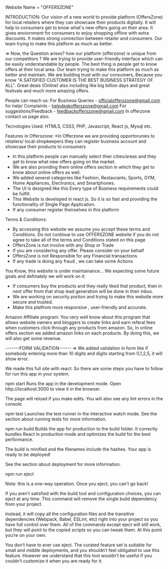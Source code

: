 Website Name = "OFFERSZONE"

INTRODUCTION:
Our vision of a new world to provide platform (OffersZone) for 
local retailers where they can showcase their products digitally.
It will help to consumers get to know what's new offers going on their
area. It gives enviornment for consumers to enjoy shopping offline
with extra discounts. It makes strong connection between retailer and
consumers. Our team trying to make this platform as much as better.

=> Now, the Question arises? how our platform (offerzone) is 
unique from our competitors ? We are trying to provide user-friendly interface which can be easily understandable by people. The best thing is people get to know offers at their local area. Our team trying to make this platform as much as better and maintain. We are building trust with our consumers, Because you know
"A SATISFIED CUSTOMER IS THE BEST BUSINESS STRATEGY OF ALL". 
Great deals (Online) also including like big billion days and great festivals and much more amazing offers.

People can reach us:
For Business Queries - officialofferszone@gmail.com
for help/ Complaints - helpdeskofferszone@gmail.com
For suggestions/Feedback - feedbackofferszone@gmail.com
In offerzone contact us page also.

Tecnologies Used:
HTML5, CSS3, PHP, Javascript, React js, Mysql etc.

 
Features in Offerszone:
*In Offerzone we are providing opportorunies to retailers/ local-shopkeepers
they can register business account and showcase their products to consumers
* In this platform people can manually select thier cities/areas
and they get to know what new offers going on the market.
* We are also providing them online offers section in which they
get to know about online offers as well.
* We added several categories like Fashion, Restaurants, Sports, GYM, Home Appliances, Electronics, and Smartphones.
* The UI is designed like this Every type of Business requirements could be fulfill.
* This Website is developed in react js. So it is so fast and providing the functionality
of Single Page Application.
* If any consumer register theirselves in this platform  

Terms & Conditions:
* By accessing this website we assume you accept these terms and Conditions. Do not continue to use OFFERSZONE website if 
you do not agree to take all of the terms and Conditions stated on this page
* OffersZone is not involve with any Shop or Trade
* If you are considering any offer. Please consider on your behalf
* OffersZone is not Responsible for any Financial transactions
* If any trade is doing any fraud , we can take some Actions

You Know, this website is under maintainance... 
We expecting some future goals and definately we will work on it:
* If consumers buy the products and they really liked that product, 
then in next offer from that shop lead generation will be done in their inbox.
* We are working on security portion and trying to make this website more secure and 
trusted.
* Make this platfrom more responsive , user-friendly and accurate.

Amazon Affiliate program:
You very well know about this program that allows website owners and bloggers
to create links and earn referal fees when customers click through any products from
amazon.
So, In online offers section we added amazon links on each products. By doing this,
we will also get some revenue.

-------FORM VALIDATION------
=> We added validation in form like if somebody entering more than 10 digits and 
digits starting from 0,1,2,5, it will show error.
	
We made this full site with react:
So there are some steps you have to follow
for run this app in your system.

npm start
Runs the app in the development mode.
Open http://localhost:3000 to view it in the browser.

The page will reload if you make edits.
You will also see any lint errors in the console.

npm test
Launches the test runner in the interactive watch mode.
See the section about running tests for more information.

npm run build
Builds the app for production to the build folder.
It correctly bundles React in production mode and optimizes the build for the best performance.

The build is minified and the filenames include the hashes.
Your app is ready to be deployed!

See the section about deployment for more information.

npm run eject

Note: this is a one-way operation. Once you eject, you can’t go back!

If you aren’t satisfied with the build tool and configuration choices, you can eject at any time. This command will remove the single build dependency from your project.

Instead, it will copy all the configuration files and the transitive dependencies (Webpack, Babel, ESLint, etc) right into your project so you have full control over them. All of the commands except eject will still work, but they will point to the copied scripts so you can tweak them. At this point you’re on your own.

You don’t have to ever use eject. The curated feature set is suitable for small and middle deployments, and you shouldn’t feel obligated to use this feature. However we understand that this tool wouldn’t be useful if you couldn’t customize it when you are ready for it.

 



 







 
   



